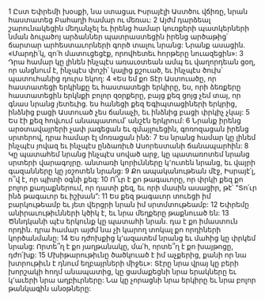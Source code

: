 1 Ըստ Եփրեմի խօսքի, նա ստացաւ Իսրայէլի Աստծու վճիռը,
նրան հաստատեց Բահաղի համար ու մեռաւ:
2 Այժմ դարձեալ շարունակեցին մեղանչել
եւ իրենց համար կուռքերի պատկերների նման
ձուլածոյ արձաններ պատրաստեցին իրենց արծաթից՝
ճարտար արհեստաւորների գործ տալու նրանց:
Նրանք ասացին. «Մարդի՛կ, զո՛հ մատուցեցէք,
որովհետեւ հորթերը նուազեցին»:
3 Դրա համար կը լինեն ինչպէս առաւօտեան ամպ
եւ վաղորդեան ցօղ, որ անցնում է,
ինչպէս փոշի՝ կալից քշուած,
եւ ինչպէս ծուխ՝ պատուհանից դուրս եկող:
4 «Ես եմ քո Տէր Աստուածը,
որ հաստատեցի երկինքը եւ հաստատեցի երկիրը,
ես, որի ձեռքերը հաստատեցին երկնքի բոլոր զօրքերը,
բայց քեզ ցոյց չեմ տայ, որ գնաս նրանց յետեւից.
ես հանեցի քեզ Եգիպտացիների երկրից,
ինձնից բացի Աստուած չես ճանաչի,
եւ ինձնից բացի փրկիչ չկայ:
5 Ես էի քեզ հովւում անապատում՝ անշէն երկրում:
6 Նրանք իրենց արօտավայրերի չափ յագեցան եւ զմայլուեցին,
գոռոզացան իրենց սրտերով,
դրա համար էլ մոռացան ինձ:
7 Ես նրանց համար կը լինեմ ինչպէս յովազ
եւ ինչպէս ընձառիւծ Ասորեստանի ճանապարհին:
8 Կը պատահեմ նրանց ինչպէս սոված արջ,
կը պատառոտեմ նրանց սրտերի վարագոյրը.
անտառի կորիւնները կ՚ուտեն նրանց,
եւ վայրի գազանները կը յօշոտեն նրանց:
9 Քո ապականութեան մէջ, Իսրայէ՛լ,
ո՞վ է, որ պիտի օգնի քեզ:
10 Ո՞ւր է քո թագաւորը, որ փրկի քեզ քո բոլոր քաղաքներում,
որ դատի քեզ,
եւ որի մասին ասացիր, թէ՝
“Տո՛ւր ինձ թագաւոր եւ իշխան”:
11 Ես քեզ թագաւոր տուեցի իմ բարկութեամբ
եւ յետ վերցրի նրան իմ սրտմտութեամբ:
12 Եփրեմը անիրաւութիւնների կծիկ է,
եւ նրա մեղքերը թաքնուած են:
13 Ծննդկանի պէս երկունք կը պատահի նրան.
դա է քո իմաստուն որդին.
դրա համար այժմ նա չի կարող տոկալ քո որդիների կործանմանը:
14 Ես դժոխքից կ՚ազատեմ նրանց եւ մահից կը փրկեմ նրանց:
Որտե՞ղ է քո յաղթանակը, մա՛հ,
որտե՞ղ է քո խայթոցը, դժո՛խք:
15 Մխիթարութիւնը ծածկուած է իմ աչքերից,
քանի որ նա խտրութիւն է դնում եղբայրների միջեւ»:
Տէրը նրա վրայ կը բերի խորշակի հողմ անապատից,
կը ցամաքեցնի նրա երակները
եւ կ՚աւերի նրա աղբիւրները:
Նա կը չորացնի նրա երկիրը եւ նրա բոլոր թանկագին անօթները:
